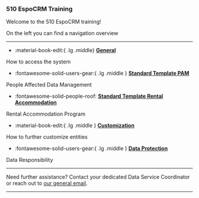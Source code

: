 ### 510 EspoCRM Training 


<!-- markdownlint-disable-next-line no-trailing-punctuation -->

Welcome to the 510 EspoCRM training!

On the left you can find a navigation overview 

---

<!-- markdownlint-disable -->
<div class="grid cards" markdown>

- :material-book-edit:{ .lg .middle} [__General__](./general/index.md)


How to access the system
  
-  :fontawesome-solid-users-gear:{ .lg .middle } [__Standard Template PAM__](./pam/page1.md)
  
 
People Affected Data Management 


- :fontawesome-solid-people-roof: [__Standard Template Rental Accommodation__](./rental/page1.md)


Rental Accommodation Program 


-  :material-book-edit:{ .lg .middle } [__Customization__](./rental/page1.md)
  

How to further customize entities 


-  :fontawesome-solid-users-gear:{ .lg .middle } [__Data Protection__](./protection/page1.md)


Data Responsibility


</div>

<!-- markdownlint-enable -->


---

Need further assistance? Contact your dedicated Data Service Coordinator
or reach out to [our general email](mailto:support@510.global).

---
